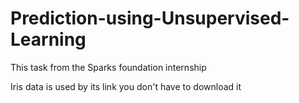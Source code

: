 # Prediction-using-Unsupervised-Learning
This task from the Sparks foundation internship

Iris data is used by its link you don't have to download it
